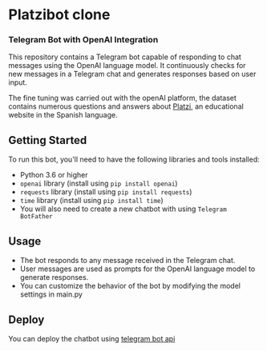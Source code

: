 # Platzibot clone
### Telegram Bot with OpenAI Integration

This repository contains a Telegram bot capable of responding to chat messages using the OpenAI language model. It continuously checks for new messages in a Telegram chat and generates responses based on user input.

The fine tuning was carried out with the openAI platform, the dataset contains numerous questions and answers about [Platzi](https://platzi.com), an educational website in the Spanish language.

## Getting Started

To run this bot, you'll need to have the following libraries and tools installed:

- Python 3.6 or higher
- `openai` library (install using `pip install openai`)
- `requests` library (install using `pip install requests`)
- `time` library (install using `pip install time`)
- You will also need to create a new chatbot with using `Telegram BotFather`

## Usage
- The bot responds to any message received in the Telegram chat.
- User messages are used as prompts for the OpenAI language model to generate responses.
- You can customize the behavior of the bot by modifying the model settings in main.py

## Deploy
You can deploy the chatbot using [telegram bot api](https://tdlib.github.io/telegram-bot-api/build.html?os=Windo)